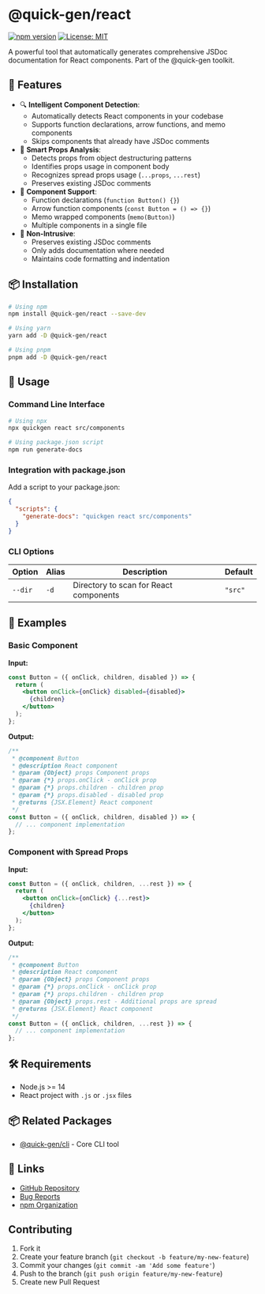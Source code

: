 # @quick-gen/react

[![npm version](https://img.shields.io/npm/v/@quick-gen/react.svg)](https://www.npmjs.com/package/@quick-gen/react)
[![License: MIT](https://img.shields.io/badge/License-MIT-blue.svg)](https://opensource.org/licenses/MIT)

A powerful tool that automatically generates comprehensive JSDoc documentation for React components. Part of the @quick-gen toolkit.

## 🌟 Features

- 🔍 **Intelligent Component Detection**: 
  - Automatically detects React components in your codebase
  - Supports function declarations, arrow functions, and memo components
  - Skips components that already have JSDoc comments
- 📝 **Smart Props Analysis**:
  - Detects props from object destructuring patterns
  - Identifies props usage in component body
  - Recognizes spread props usage (`...props`, `...rest`)
  - Preserves existing JSDoc comments
- 🎯 **Component Support**:
  - Function declarations (`function Button() {}`)
  - Arrow function components (`const Button = () => {}`)
  - Memo wrapped components (`memo(Button)`)
  - Multiple components in a single file
- 🚀 **Non-Intrusive**: 
  - Preserves existing JSDoc comments
  - Only adds documentation where needed
  - Maintains code formatting and indentation

## 📦 Installation

```bash
# Using npm
npm install @quick-gen/react --save-dev

# Using yarn
yarn add -D @quick-gen/react

# Using pnpm
pnpm add -D @quick-gen/react
```

## 🚀 Usage

### Command Line Interface

```bash
# Using npx
npx quickgen react src/components

# Using package.json script
npm run generate-docs
```

### Integration with package.json

Add a script to your package.json:

```json
{
  "scripts": {
    "generate-docs": "quickgen react src/components"
  }
}
```

### CLI Options

| Option   | Alias | Description                            | Default |
| -------- | ----- | -------------------------------------- | ------- |
| `--dir`  | `-d`  | Directory to scan for React components | `"src"` |

## 📝 Examples

### Basic Component

**Input:**
```jsx
const Button = ({ onClick, children, disabled }) => {
  return (
    <button onClick={onClick} disabled={disabled}>
      {children}
    </button>
  );
};
```

**Output:**
```jsx
/**
 * @component Button
 * @description React component
 * @param {Object} props Component props
 * @param {*} props.onClick - onClick prop
 * @param {*} props.children - children prop
 * @param {*} props.disabled - disabled prop
 * @returns {JSX.Element} React component
 */
const Button = ({ onClick, children, disabled }) => {
  // ... component implementation
};
```

### Component with Spread Props

**Input:**
```jsx
const Button = ({ onClick, children, ...rest }) => {
  return (
    <button onClick={onClick} {...rest}>
      {children}
    </button>
  );
};
```

**Output:**
```jsx
/**
 * @component Button
 * @description React component
 * @param {Object} props Component props
 * @param {*} props.onClick - onClick prop
 * @param {*} props.children - children prop
 * @param {Object} props.rest - Additional props are spread
 * @returns {JSX.Element} React component
 */
const Button = ({ onClick, children, ...rest }) => {
  // ... component implementation
};
```

## 🛠️ Requirements

- Node.js >= 14
- React project with `.js` or `.jsx` files

## 📦 Related Packages

- [@quick-gen/cli](https://www.npmjs.com/package/@quick-gen/cli) - Core CLI tool

## 🔗 Links

- [GitHub Repository](https://github.com/fufuShih/quick-gen)
- [Bug Reports](https://github.com/fufuShih/quick-gen/issues)
- [npm Organization](https://www.npmjs.com/org/quick-gen)

## Contributing

1. Fork it
2. Create your feature branch (`git checkout -b feature/my-new-feature`)
3. Commit your changes (`git commit -am 'Add some feature'`)
4. Push to the branch (`git push origin feature/my-new-feature`)
5. Create new Pull Request
